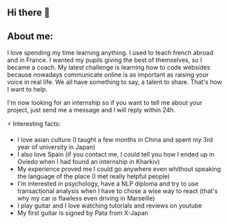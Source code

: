 ## Hi there 👋
## About me:
I love spending my time learning anything.
I used to teach french abroad and in France. I wanted my pupils giving the best of themselves, so I became a coach. My latest challenge is learning how to code websides because nowadays communicate online is as important as raising your voice in real life. We all have something to say, a talent to share. That's how I want to help.

<Enter> I'm now looking for an internship so if you want to tell me about your project, just send me a message and I will reply within 24h.

⚡ Interesting facts: 
* I love asian culture (I taught a few months in China and spent my 3rd year of university in Japan)
* I also love Spain (if you contact me, I could tell you how I ended up in Oviedo when I had found an internship in Kharkiv)
* My experience proved me I could go anywhere even whithout speaking the language of the place (I met really helpful people)
* I'm interested in psychology, have a NLP diploma and try to use transactional analysis when I have to chose a wise way to react (that's why my car is flawless even driving in Marseille)
* I play guitar and I love watching tutorials and reviews on youtube
* My first guitar is signed by Pata from X-Japan

